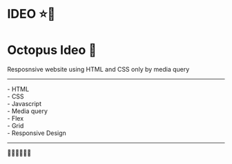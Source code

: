 # IDEO ⭐🔆
# Octopus Ideo 🐙
 Resposnsive website using HTML and CSS only by media query
 <hr />
- HTML <br />
- CSS <br />
- Javascript <br />
- Media query <br />
- Flex  <br />
- Grid <br />
- Responsive Design <br />
<hr />
🔳🔳🔳🔳🔳🔳
